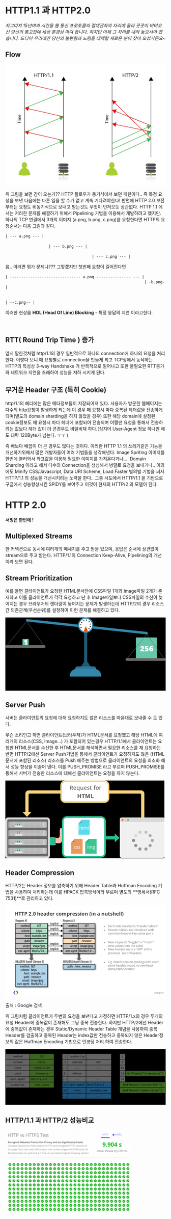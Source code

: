 # HTTP1.1 과 HTTP2.0
  
*자그마치 15년여의 시간을 웹 통신 프로토콜의 절대권좌의 자리에 올라 꿋꿋이 버텨오신 당신의 똥고집에 세삼 존경심 마져 듭니다. 하지만 이제 그 자리를 내려 놓으셔야 겠습니다. 드디어 우리에겐 당신의 불편함과 느림을 대체할 새로운 분이 찾아 오셨거든요~*

## Flow
![](2021-01-03-12-27-37.png)

위 그림을 보면 감이 오는가?? HTTP 플로우가 동기식에서 보던 패턴이다.. 
즉 특정 요청을 보낸 다음에는 다른 일을 할 수가 없고 계속 기다려야한다!
반면에 HTTP 2.0 보전부터는 요청도 비동기식으로 보내고 받는것도 무엇이 먼저오듯 상관없다.
HTTP 1.1 에서는 저러한 문제를 해결하기 위해서 Pipelining 기법을 이용해서 개발하려고 했지만.
하나의 TCP 연결에서 3개의 이미지 (a.png, b.png, c.png)를 요청한다면 HTTP의 요청순서는 다음 그림과 같다.

```
| --- a.png --- |

                   | --- b.png --- |

                                      | --- c.png --- |
```
 

음.. 이러면 뭐가 문제냐??? 그렇겠지만 첫번째 요청이 길어진다면

```
| ------------------------------- a.png --------------- --- |
                                                             | -b.png- |

                                                                        | --c.png-- |
```

이러한 현상을 <strong>HOL (Head Of Line) Blocking</strong> - 특정 응답의 지연 이라고한다.

<br>

## RTT( Round Trip Time ) 증가

앞서 말한것처럼 http/1.1의 경우 일반적으로 하나의 connection에 하나의 요청을 처리 한다. 이렇다 보니 매 요청별로 connection을 만들게 되고 TCP상에서 동작하는 HTTP의 특성상 3-way Handshake 가 반복적으로 일어나고 또한 불필요한 RTT증가와 네트워크 지연을 초래하여 성능을 저하 시키게 된다.

## 무거운 Header 구조 (특히 Cookie)

http/1.1의 헤더에는 많은 메타정보들이 저장되어져 있다. 사용자가 방문한 웹페이지는 다수의 http요청이 발생하게 되는데 이 경우 매 요청시 마다 중복된 헤더값을 전송하게 되며(별도의 domain sharding을 하지 않았을 경우) 또한 해당 domain에 설정된 cookie정보도 매 요청시 마다 헤더에 포함되어 전송되며 어쩔땐 요청을 통해서 전송하려는 값보다 헤더 값이 더 큰경우도 비일비재 하다.(심지어 User-Agent 정보 하나만 해도 대략 120Byte가 넘는다. ㅜㅜ )

즉 배보다 배꼽이 더 큰 경우도 많다는 것이다.
이러한 HTTP 1.1 의 쓰레기같은 기능을 개선하기위해서 많은 개발자들이 여러 기법들을 생각해낸다.
Image Spriting
이미지를 한번에 불러와서 좌표값을 이용해 필요한 이미지를 가져온다거나....
Domain Sharding 이라고 해서 다수의 Connection을 생성해서 병렬로 요청을 보내거나..
이외에도 Minify CSS/Javascript, Data URI Scheme, Load Faster 별의별 기법을 써서 HTTP/1.1 의 성능을 개선시키려는 노력을 한다..
그중 시도에서 HTTP/1.1 을 기반으로 구글에서 성능향상시킨 SPIDY를 보여주고 이것이 현재의 HTTP/2 의 모델이 된다.


# HTTP 2.0

<strong>서빙은 한번에 !</strong>
## Multiplexed Streams

한 커넥션으로 동시에 여러개의 메세지를 주고 받을 있으며, 응답은 순서에 상관없이 stream으로 주고 받는다. HTTP/1.1의 Connection Keep-Alive, Pipelining의 개선이라 보면 된다.

## Stream Prioritization

예를 들면 클라이언트가 요청한 HTML문서안에 CSS파일 1개와 Image파일 2개가 존재하고 이를 클라이언트가 각각 요청하고 난 후 Image파일보다 CSS파일의 수신이 늦어지는 경우 브라우저의 렌더링이 늦어지는 문제가 발생하는데 HTTP/2의 경우 리소스간 의존관계(우선순위)를 설정하여 이런 문제를 해결하고 있다.


![](2021-01-03-12-48-18.png)

## Server Push

서버는 클라이언트의 요청에 대해 요청하지도 않은 리소스를 마음대로 보내줄 수 도 있다.

무슨 소리인고 하면 클라이언트(브라우저)가 HTML문서를 요청했고 해당 HTML에 여러개의 리소스(CSS, Image...) 가 포함되어 있는경우 HTTP/1.1에서 클라이언트는 요청한 HTML문서를 수신한 후 HTML문서를 해석하면서 필요한 리소스를 재 요청하는 반면 HTTP/2에선 Server Push기법을 통해서 클라이언트가 요청하지도 않은 (HTML문서에 포함된 리소스) 리소스를 Push 해주는 방법으로 클라이언트의 요청을 최소화 해서 성능 향상을 이끌어 낸다. 이를 PUSH_PROMISE 라고 부르며 PUSH_PROMISE를 통해서 서버가 전송한 리소스에 대해선 클라이언트는 요청을 하지 않는다.

![](2021-01-03-12-49-23.png)

## Header Compression

HTTP/2는 Header 정보를 압축하기 위해 Header Table과 Huffman Encoding 기법을 사용하여 처리하는데 이를 HPACK 압축방식이라 부르며 별도의 **명세서(RFC 7531)**로 관리하고 있다.

![](2021-01-03-12-49-48.png)

출처 : Google 검색

위 그림처럼 클라이언트가 두번의 요청을 보낸다고 가정하면 HTTP/1.x의 경우 두개의 요청 Header에 중복값이 존재해도 그냥 중복 전송한다. 하지만 HTTP/2에선 Header에 중복값이 존재하는 경우 Static/Dynamic Header Table 개념을 사용하여 중복 Header를 검출하고 중복된 Header는 index값만 전송하고 중복되지 않은 Header정보의 값은 Huffman Encoding 기법으로 인코딩 처리 하여 전송한다.

![](2021-01-03-12-50-06.png)

## HTTP/1.1 과 HTTP/2 성능비교
![](2021-01-03-12-50-18.png)